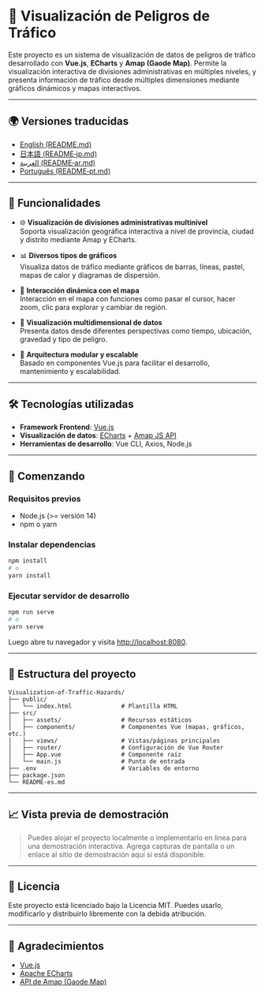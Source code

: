 
# 🚦 Visualización de Peligros de Tráfico

Este proyecto es un sistema de visualización de datos de peligros de tráfico desarrollado con **Vue.js**, **ECharts** y **Amap (Gaode Map)**. Permite la visualización interactiva de divisiones administrativas en múltiples niveles, y presenta información de tráfico desde múltiples dimensiones mediante gráficos dinámicos y mapas interactivos.

---

## 🌍 Versiones traducidas

- [English (README.md)](README.md)
- [日本語 (README‑jp.md)](README‑jp.md)
- [العربية (README‑ar.md)](README‑ar.md)
- [Português (README‑pt.md)](README‑pt.md)

---

## 📌 Funcionalidades

- 🌐 **Visualización de divisiones administrativas multinivel**  
  Soporta visualización geográfica interactiva a nivel de provincia, ciudad y distrito mediante Amap y ECharts.

- 📊 **Diversos tipos de gráficos**  
  Visualiza datos de tráfico mediante gráficos de barras, líneas, pastel, mapas de calor y diagramas de dispersión.

- 🧭 **Interacción dinámica con el mapa**  
  Interacción en el mapa con funciones como pasar el cursor, hacer zoom, clic para explorar y cambiar de región.

- 🧩 **Visualización multidimensional de datos**  
  Presenta datos desde diferentes perspectivas como tiempo, ubicación, gravedad y tipo de peligro.

- 🔧 **Arquitectura modular y escalable**  
  Basado en componentes Vue.js para facilitar el desarrollo, mantenimiento y escalabilidad.

---

## 🛠️ Tecnologías utilizadas

- **Framework Frontend**: [Vue.js](https://vuejs.org/)
- **Visualización de datos**: [ECharts](https://echarts.apache.org/) + [Amap JS API](https://lbs.amap.com/)
- **Herramientas de desarrollo**: Vue CLI, Axios, Node.js

---

## 🚀 Comenzando

### Requisitos previos

- Node.js (>= versión 14)
- npm o yarn

### Instalar dependencias

```bash
npm install
# o
yarn install
````

### Ejecutar servidor de desarrollo

```bash
npm run serve
# o
yarn serve
```

Luego abre tu navegador y visita [http://localhost:8080](http://localhost:8080).

---

## 📁 Estructura del proyecto

```
Visualization-of-Traffic-Hazards/
├── public/
│   └── index.html              # Plantilla HTML
├── src/
│   ├── assets/                 # Recursos estáticos
│   ├── components/             # Componentes Vue (mapas, gráficos, etc.)
│   ├── views/                  # Vistas/páginas principales
│   ├── router/                 # Configuración de Vue Router
│   ├── App.vue                 # Componente raíz
│   └── main.js                 # Punto de entrada
├── .env                        # Variables de entorno
├── package.json
└── README-es.md
```

---

## 📈 Vista previa de demostración

> Puedes alojar el proyecto localmente o implementarlo en línea para una demostración interactiva.
> Agrega capturas de pantalla o un enlace al sitio de demostración aquí si está disponible.

---

## 📄 Licencia

Este proyecto está licenciado bajo la Licencia MIT.
Puedes usarlo, modificarlo y distribuirlo libremente con la debida atribución.

---

## 🙌 Agradecimientos

* [Vue.js](https://vuejs.org/)
* [Apache ECharts](https://echarts.apache.org/)
* [API de Amap (Gaode Map)](https://lbs.amap.com/)
